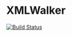 # XMLWalker

[![Build Status](https://github.com/Manarom/XMLWalker.jl/actions/workflows/CI.yml/badge.svg?branch=main)](https://github.com/Manarom/XMLWalker.jl/actions/workflows/CI.yml?query=branch%3Amain)
